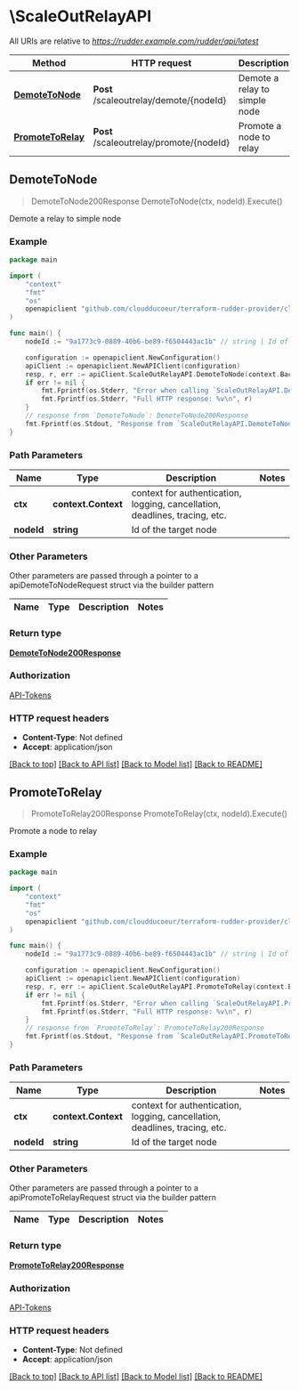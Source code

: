 # \ScaleOutRelayAPI

All URIs are relative to *https://rudder.example.com/rudder/api/latest*

Method | HTTP request | Description
------------- | ------------- | -------------
[**DemoteToNode**](ScaleOutRelayAPI.md#DemoteToNode) | **Post** /scaleoutrelay/demote/{nodeId} | Demote a relay to simple node
[**PromoteToRelay**](ScaleOutRelayAPI.md#PromoteToRelay) | **Post** /scaleoutrelay/promote/{nodeId} | Promote a node to relay



## DemoteToNode

> DemoteToNode200Response DemoteToNode(ctx, nodeId).Execute()

Demote a relay to simple node



### Example

```go
package main

import (
	"context"
	"fmt"
	"os"
	openapiclient "github.com/cloudducoeur/terraform-rudder-provider/client"
)

func main() {
	nodeId := "9a1773c9-0889-40b6-be89-f6504443ac1b" // string | Id of the target node

	configuration := openapiclient.NewConfiguration()
	apiClient := openapiclient.NewAPIClient(configuration)
	resp, r, err := apiClient.ScaleOutRelayAPI.DemoteToNode(context.Background(), nodeId).Execute()
	if err != nil {
		fmt.Fprintf(os.Stderr, "Error when calling `ScaleOutRelayAPI.DemoteToNode``: %v\n", err)
		fmt.Fprintf(os.Stderr, "Full HTTP response: %v\n", r)
	}
	// response from `DemoteToNode`: DemoteToNode200Response
	fmt.Fprintf(os.Stdout, "Response from `ScaleOutRelayAPI.DemoteToNode`: %v\n", resp)
}
```

### Path Parameters


Name | Type | Description  | Notes
------------- | ------------- | ------------- | -------------
**ctx** | **context.Context** | context for authentication, logging, cancellation, deadlines, tracing, etc.
**nodeId** | **string** | Id of the target node | 

### Other Parameters

Other parameters are passed through a pointer to a apiDemoteToNodeRequest struct via the builder pattern


Name | Type | Description  | Notes
------------- | ------------- | ------------- | -------------


### Return type

[**DemoteToNode200Response**](DemoteToNode200Response.md)

### Authorization

[API-Tokens](../README.md#API-Tokens)

### HTTP request headers

- **Content-Type**: Not defined
- **Accept**: application/json

[[Back to top]](#) [[Back to API list]](../README.md#documentation-for-api-endpoints)
[[Back to Model list]](../README.md#documentation-for-models)
[[Back to README]](../README.md)


## PromoteToRelay

> PromoteToRelay200Response PromoteToRelay(ctx, nodeId).Execute()

Promote a node to relay



### Example

```go
package main

import (
	"context"
	"fmt"
	"os"
	openapiclient "github.com/cloudducoeur/terraform-rudder-provider/client"
)

func main() {
	nodeId := "9a1773c9-0889-40b6-be89-f6504443ac1b" // string | Id of the target node

	configuration := openapiclient.NewConfiguration()
	apiClient := openapiclient.NewAPIClient(configuration)
	resp, r, err := apiClient.ScaleOutRelayAPI.PromoteToRelay(context.Background(), nodeId).Execute()
	if err != nil {
		fmt.Fprintf(os.Stderr, "Error when calling `ScaleOutRelayAPI.PromoteToRelay``: %v\n", err)
		fmt.Fprintf(os.Stderr, "Full HTTP response: %v\n", r)
	}
	// response from `PromoteToRelay`: PromoteToRelay200Response
	fmt.Fprintf(os.Stdout, "Response from `ScaleOutRelayAPI.PromoteToRelay`: %v\n", resp)
}
```

### Path Parameters


Name | Type | Description  | Notes
------------- | ------------- | ------------- | -------------
**ctx** | **context.Context** | context for authentication, logging, cancellation, deadlines, tracing, etc.
**nodeId** | **string** | Id of the target node | 

### Other Parameters

Other parameters are passed through a pointer to a apiPromoteToRelayRequest struct via the builder pattern


Name | Type | Description  | Notes
------------- | ------------- | ------------- | -------------


### Return type

[**PromoteToRelay200Response**](PromoteToRelay200Response.md)

### Authorization

[API-Tokens](../README.md#API-Tokens)

### HTTP request headers

- **Content-Type**: Not defined
- **Accept**: application/json

[[Back to top]](#) [[Back to API list]](../README.md#documentation-for-api-endpoints)
[[Back to Model list]](../README.md#documentation-for-models)
[[Back to README]](../README.md)

